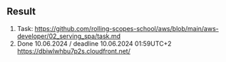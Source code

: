 ## Result

1. Task: https://github.com/rolling-scopes-school/aws/blob/main/aws-developer/02_serving_spa/task.md
2. Done 10.06.2024 / deadline 10.06.2024 01:59UTC+2
https://dbiwlwhbu7p2s.cloudfront.net/